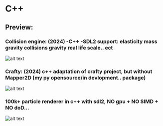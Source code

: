 # C++
## Preview:
### Collision engine: (2024) -C++ -SDL2 support: elasticity mass gravity collisions gravity real life scale.. ect
![alt text](https://github.com/desboisGIT/Cpp/blob/f52c3cf6fc64c917399c306b410b1416036506e4/preview/collisionP.png)
### Crafty: (2024) c++ adaptation of crafty project, but without Mapper2D (my py opensource/in devlopment.. package) 
![alt text](https://github.com/desboisGIT/Cpp/blob/a8bc9bed509452aaf8bdadac8db35f50725cc7c1/preview/crafty.png)
### 100k+ particle renderer in c++ with sdl2, NO gpu + NO SIMD + NO doD...
![alt text](https://github.com/desboisGIT/Cpp/blob/d2dfd46c6145feecb2a93f9dace10e5713e0acfe/preview/prewiewparticle.png)
